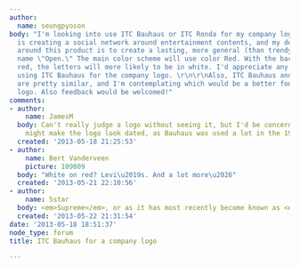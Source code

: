 ```yaml
---
author:
  name: seungpyoson
body: "I'm looking into use ITC Bauhaus or ITC Ronda for my company logo. The company
  is creating a social network around entertainment contents, and my design philosophy
  around this product is to create a lasting, more general (than trendy) logo using
  name \"Open.\" The main color scheme will use color Red. With the background in
  red, the letters will more likely to be in white. I'd appreciate any feedback on
  using ITC Bauhaus for the company logo. \r\n\r\nAlso, ITC Bauhaus and ITC Ronda
  are pretty similar, and I'm contemplating which would be a better font for this
  logo. Also feedback would be welcomed!"
comments:
- author:
    name: JamesM
  body: Can't really judge a logo without seeing it, but I'd be concerned that it
    might make the logo look dated, as Bauhaus was used a lot in the 1970s and 80s.
  created: '2013-05-18 21:25:53'
- author:
    name: Bert Vanderveen
    picture: 109809
  body: "White on red? Levi\u2019s. And a lot more\u2026"
  created: '2013-05-21 22:10:56'
- author:
    name: 5star
  body: <em>Supreme</em>, or as it has most recently become known as <em>Suepreme</em>.
  created: '2013-05-22 21:31:54'
date: '2013-05-18 18:51:37'
node_type: forum
title: ITC Bauhaus for a company logo

---
```

